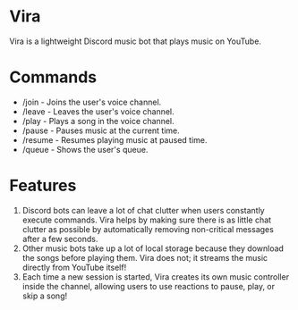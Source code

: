# Vira
Vira is a lightweight Discord music bot that plays music on YouTube.
# Commands
* /join - Joins the user's voice channel.
* /leave - Leaves the user's voice channel.
* /play - Plays a song in the voice channel.
* /pause - Pauses music at the current time.
* /resume - Resumes playing music at paused time.
* /queue - Shows the user's queue.
# Features
1. Discord bots can leave a lot of chat clutter when users constantly execute commands. Vira helps by making sure there is as little chat clutter as possible by automatically removing non-critical messages after a few seconds. 
2. Other music bots take up a lot of local storage because they download the songs before playing them. Vira does not; it streams the music directly from YouTube itself!
3. Each time a new session is started, Vira creates its own music controller inside the channel, allowing users to use reactions to pause, play, or skip a song!
